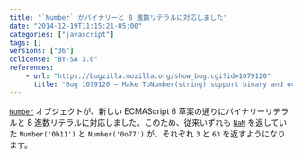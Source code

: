 ```yaml
---
title: "`Number` がバイナリーと 8 進数リテラルに対応しました"
date: "2014-12-19T11:15:21-05:00"
categories: ["javascript"]
tags: []
versions: ["36"]
cclicense: "BY-SA 3.0"
references:
    - url: "https://bugzilla.mozilla.org/show_bug.cgi?id=1079120"
      title: "Bug 1079120 – Make ToNumber(string) support binary and octal literals"
---
```

[`Number`](https://developer.mozilla.org/docs/Web/JavaScript/Reference/Global_Objects/Number) オブジェクトが、新しい ECMAScript 6 草案の通りにバイナリーリテラルと 8 進数リテラルに対応しました。このため、従来いずれも [`NaN`](https://developer.mozilla.org/docs/Web/JavaScript/Reference/Global_Objects/NaN) を返していた `Number('0b11')` と `Number('0o77')` が、それぞれ `3` と `63` を返すようになります。
